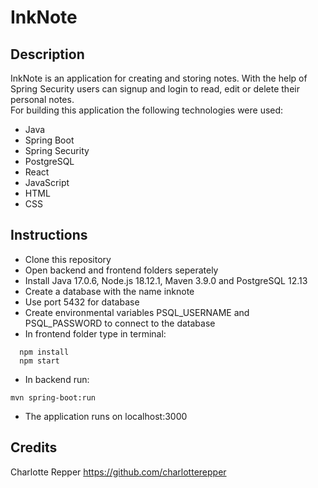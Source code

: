# InkNote
## Description
InkNote is an application for creating and storing notes. With the help of Spring Security users can signup and login to read, edit or delete their personal notes.
<br/>For building this application the following technologies were used:
* Java
* Spring Boot
* Spring Security
* PostgreSQL
* React
* JavaScript
* HTML
* CSS
## Instructions
* Clone this repository
* Open backend and frontend folders seperately
* Install Java 17.0.6, Node.js 18.12.1, Maven 3.9.0 and PostgreSQL 12.13
* Create a database with the name inknote
* Use port 5432 for database
* Create environmental variables PSQL_USERNAME and PSQL_PASSWORD to connect to the database
* In frontend folder type in terminal:
```
  npm install
  npm start
```
* In backend run:
```
mvn spring-boot:run
```
* The application runs on localhost:3000

## Credits
Charlotte Repper https://github.com/charlotterepper
